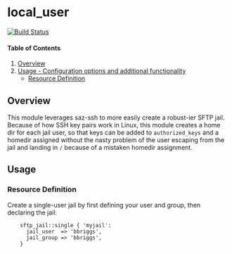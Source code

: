 # local_user

[![Build Status](https://travis-ci.org/bbriggs/puppet-sftp_jail.png?branch=master)](https://travis-ci.org/bbriggs/puppet-sftp_jail)

#### Table of Contents

1. [Overview](#overview)
2. [Usage - Configuration options and additional functionality](#usage)
    * [Resource Definition](#resource-definition)

## Overview

This module leverages saz-ssh to more easily create a robust-ier SFTP jail. 
Because of how SSH key pairs work in Linux, this module creates a home dir for each jail user, so that keys can be added to `authorized_keys` and a homedir assigned without the nasty problem of the user escaping from the jail and landing in `/` because of a mistaken homedir assignment. 

## Usage

### Resource Definition

Create a single-user jail by first defining your user and group, then declaring the jail:

```puppet
    sftp_jail::single { 'myjail':
      jail_user  => 'bbriggs',
      jail_group => 'bbriggs',
    }
```
